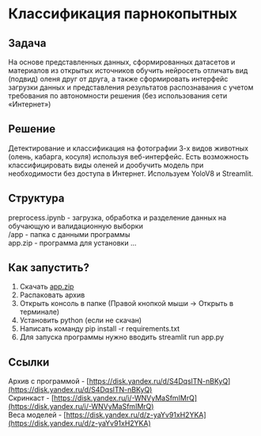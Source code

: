 # Классификация парнокопытных
## Задача
На основе представленных данных, сформированных
датасетов и материалов из открытых источников обучить
нейросеть отличать вид (подвид) оленя друг от друга, а
также сформировать интерфейс загрузки данных и
представления результатов распознавания с учетом
требования по автономности решения (без использования
сети «Интернет»)
## Решение
Детектирование и классификация на фотографии 3-х видов животных (олень, кабарга, косуля) используя веб-интерфейс. Есть возможность классифицировать виды оленей и дообучить модель при необходимости без доступа в Интернет. Используем YoloV8 и Streamlit.
## Структура
preprocess.ipynb - загрузка, обработка и разделение данных на обучающую и валидационную выборки  
/app - папка с данными программы  
app.zip - программа для установки
...
## Как запустить?
1. Скачать [app.zip](https://disk.yandex.ru/d/S4DqslTN-nBKyQ)
2. Распаковать архив
3. Открыть консоль в папке (Правой кнопкой мыши -> Открыть в терминале)
4. Установить python (если не скачан)
5. Написать команду pip install -r requirements.txt
6. Для запуска программы нужно вводить streamlit run app.py
## Ссылки
Архив с программой - [https://disk.yandex.ru/d/S4DqslTN-nBKyQ](https://disk.yandex.ru/d/S4DqslTN-nBKyQ)  
Скринкаст - [https://disk.yandex.ru/i/-WNVyMaSfmIMrQ](https://disk.yandex.ru/i/-WNVyMaSfmIMrQ)  
Веса моделей - [https://disk.yandex.ru/d/z-yaYv91xH2YKA](https://disk.yandex.ru/d/z-yaYv91xH2YKA)
